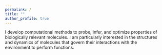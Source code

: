 ```yaml
---
permalink: /
title: ""
author_profile: true
---
```


I develop computational methods to probe, infer, and optimize properties of biologically relevant molecules. I am particularly interested in the structures and dynamics of molecules that govern their interactions with the environment to perform functions.